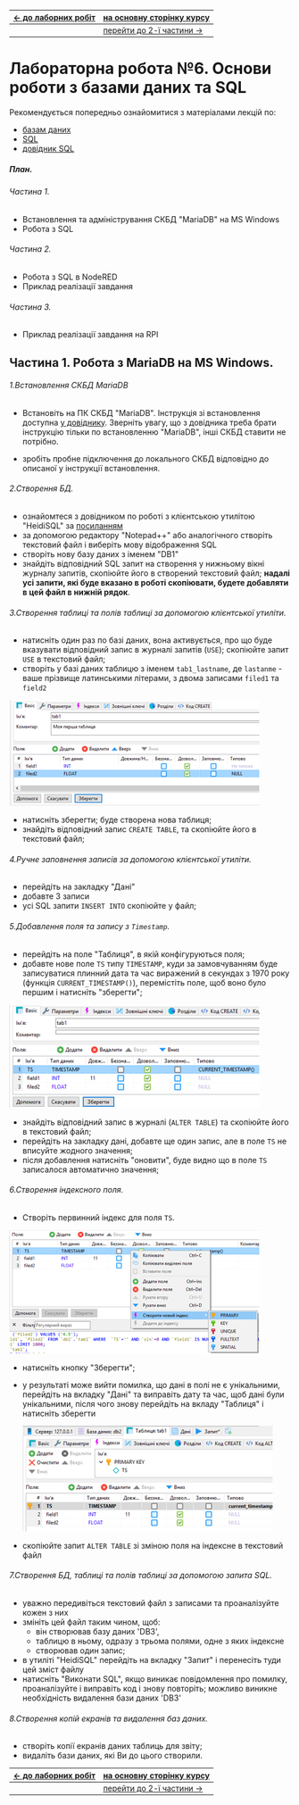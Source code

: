 | [<- до лаборних робіт](README.md) | [на основну сторінку курсу](../README.md)      |
| --------------------------------- | ---------------------------------------------- |
|                                   | [перейти до 2-ї частини ->](labdb_2nodered.md) |

# Лабораторна робота №6. Основи роботи з базами даних та SQL

Рекомендується попередньо ознайомитися з матеріалами лекцій по:

-  [базам даних](../Лекц/db.md)
-  [SQL](../Лекц/sql1.md)
-  [довідник SQL](../Довідники/SQL.md)

##### План.

###### Частина 1. 

- Встановлення та адміністрування СКБД "MariaDB" на MS Windows
- Робота з SQL

###### Частина 2.

- Робота з SQL в NodeRED
- Приклад реалізації завдання

###### Частина 3.

- Приклад реалізації завдання на RPI    

## Частина 1. Робота з MariaDB на MS Windows.

###### 1.Встановлення СКБД MariaDB 

- Встановіть на ПК СКБД "MariaDB". Інструкція зі встановлення доступна [у довіднику](../Довідники/windows_install.md). Зверніть увагу, що з довідника треба брати інструкцію тільки по встановленню "MariaDB", інші СКБД ставити не потрібно.

- зробіть пробне підключення до локального СКБД  відповідно до описаної у інструкції встановлення.

###### 2.Створення БД.  

- ознайомтеся з довідником по роботі з клієнтською утилітою "HeidiSQL" за [посиланням](../Довідники/dbviz.md) 
- за допомогою редактору "Notepad++" або аналогічного створіть текстовий файл і виберіть мову відображення SQL 
- створіть нову базу даних з іменем "DB1"
- знайдіть відповідний SQL запит на створення у нижньому вікні журналу запитів, скопіюйте його в створений текстовий файл; **надалі усі запити, які буде вказано в роботі скопіювати, будете добавляти в цей файл в нижній рядок**.    

###### 3.Створення таблиці та полів таблиці за допомогою клієнтської утиліти.

- натисніть один раз по базі даних, вона активується, про що буде вказувати відповідний запис в журналі запитів (`USE`); скопіюйте запит `USE` в текстовий файл;  
- створіть у базі даних таблицю з іменем `tab1_lastname`, де `lastanme` - ваше прізвище латинськими літерами, з двома записами `filed1` та `field2` 

![](dbmedia/1.png)

- натисніть зберегти; буде створена нова таблиця;
- знайдіть відповідний запис `CREATE TABLE`, та скопіюйте його в текстовий файл;

###### 4.Ручне заповнення записів за допомогою клієнтської утиліти.

- перейдіть на закладку "Дані"
- добавте 3 записи
- усі SQL запити `INSERT INTO` скопіюйте у файл;

###### 5.Добавлення поля та запису з `Timestamp`.

- перейдіть на поле "Таблиця", в якій конфігуруються поля;
- добавте нове поле `TS` типу `TIMESTAMP`, куди за замовчуванням буде записуватися плинний дата та час виражений в секундах з 1970 року (функція `CURRENT_TIMESTAMP()`), перемістіть поле, щоб воно було першим і натисніть "зберегти";  

![](dbmedia/2.png)

- знайдіть відповідний запис в журналі (`ALTER TABLE`) та скопіюйте його в текстовий файл;
- перейдіть на закладку дані, добавте ще один запис, але в поле `TS` не вписуйте жодного значення; 
- після добавлення натисніть "оновити", буде видно що в поле `TS` записалося автоматично значення;

###### 6.Створення індексного поля. 

- Створіть первинний індекс для поля `TS`. 

![](dbmedia/4.png)

- натисніть кнопку "Зберегти";

- у результаті може вийти помилка, що дані в полі не є унікальними, перейдіть на вкладку "Дані" та виправіть дату та час, щоб дані були унікальними, після чого знову перейдіть на вкладу "Таблиця" і натисніть зберегти

  ![](dbmedia/5.png)

- скопіюйте запит `ALTER TABLE` зі зміною поля на індексне в текстовий файл 

###### 7.Створення БД, таблиці та полів таблиці за допомогою запита SQL.

- уважно передивіться текстовий файл з записами та проаналізуйте кожен з них
- змініть цей файл таким чином, щоб:
  - він створював базу даних 'DB3', 
  - таблицю в ньому, одразу з трьома полями, одне з яких індексне 
  - створював  один запис;
- в утиліті "HeidiSQL" перейдіть на вкладку "Запит" і перенесіть туди цей зміст файлу
-  натисніть "Виконати SQL", якщо виникає повідомлення про помилку, проаналізуйте і виправіть код і знову повторіть; можливо виникне необхідність видалення бази даних 'DB3'

###### 8.Створення копій екранів та  видалення баз даних.

- створіть копії екранів даних таблиць для звіту;
- видаліть бази даних, які Ви до цього створили.

| [<- до лаборних робіт](README.md) | [на основну сторінку курсу](../README.md)      |
| --------------------------------- | ---------------------------------------------- |
|                                   | [перейти до 2-ї частини ->](labdb_2nodered.md) |

